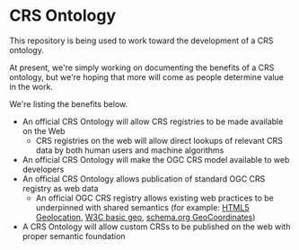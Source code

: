 # CRS Ontology

This repository is being used to work toward the development of a CRS ontology.

At present, we're simply working on documenting the benefits of a CRS ontology, but we're hoping that more will come as people determine value in the work.

We're listing the benefits below.

- An official CRS Ontology will allow CRS registries to be made available on the Web
  - CRS registries on the web will allow direct lookups of relevant CRS data by both human users and machine algorithms
- An official CRS Ontology will make the OGC CRS model available to web developers
- An official CRS Ontology allows publication of standard OGC CRS registry as web data
  - An official OGC CRS registry allows existing web practices to be underpinned with shared semantics (for example: [HTML5 Geolocation](https://www.w3.org/TR/geolocation/), [W3C basic geo](https://www.w3.org/2003/01/geo/), [schema.org GeoCoordinates](https://schema.org/GeoCoordinates))
- A CRS Ontology will allow custom CRSs to be published on the web with proper semantic foundation

